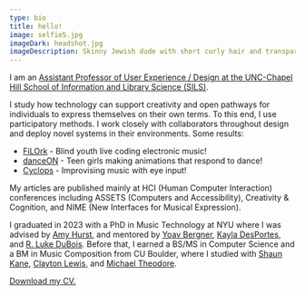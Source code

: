 ```yaml
---
type: bio
title: hello!
image: selfie5.jpg
imageDark: headshot.jpg
imageDescription: Skinny Jewish dude with short curly hair and transparent, silver glasses.
---
```

I am an [Assistant Professor of User Experience / Design at the UNC-Chapel Hill School of Information and Library Science (SILS)](https://sils.unc.edu/people/william-willie-payne/).

I study how technology can support creativity and open pathways for individuals to express themselves on their own terms. To this end, I use participatory methods. I work closely with collaborators throughout design and deploy novel systems in their environments. Some results:
* [FiLOrk](https://doi.org/10.1145/3635636.3656200) - Blind youth live coding electronic music!
* [danceON](https://doi.org/10.1145/3411764.3445149) - Teen girls making animations that respond to dance!
* [Cyclops](https://www.nime.org/proceedings/2020/nime2020_paper112.pdf) - Improvising music with eye input!

My articles are published mainly at HCI (Human Computer Interaction) conferences including ASSETS (Computers and Accessibility), Creativity & Cognition, and NIME (New Interfaces for Musical Expression).

I graduated in 2023 with a PhD in Music Technology at NYU where I was advised by [Amy Hurst](http://amyhurst.com), and mentored by [Yoav Bergner](https://steinhardt.nyu.edu/people/yoav-bergner), [Kayla DesPortes](https://www.kayladesportes.com), and [R. Luke DuBois](https://www.lukedubois.com). Before that, I earned a BS/MS in Computer Science and a BM in Music Composition from CU Boulder, where I studied with [Shaun Kane](http://shaunkane.com), [Clayton Lewis](https://spot.colorado.edu/~clayton/), and [Michael Theodore](https://michaeltheodore.info).

[Download my CV.](Payne_CV_ss24.pdf)

